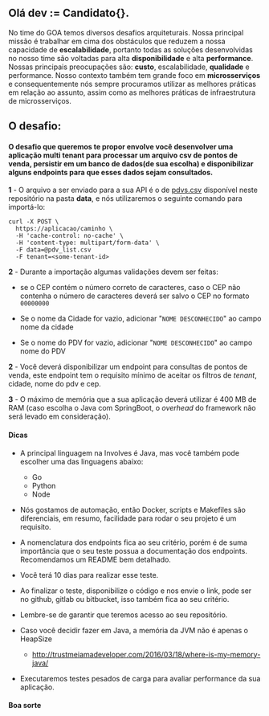 
## Olá dev := Candidato{}.

No time do GOA temos diversos desafios arquiteturais. Nossa principal missão é trabalhar em cima dos obstáculos que reduzem a nossa capacidade de **escalabilidade**, portanto todas as soluções desenvolvidas no nosso time são voltadas para alta **disponibilidade** e alta **performance**. Nossas principais preocupações são: **custo**, escalabilidade, **qualidade** e performance.
Nosso contexto também tem grande foco em **microsserviços** e consequentemente nós sempre procuramos utilizar as melhores práticas em relação ao assunto, assim como as melhores práticas de infraestrutura de microsserviços.

## O desafio:

#### O desafio que queremos te propor envolve você desenvolver uma aplicação **multi tenant** para processar um arquivo csv de pontos de venda, persistir em um banco de dados(de sua escolha) e disponibilizar alguns endpoints para que esses dados sejam consultados.

**1** - O arquivo a ser enviado para a sua API é o de [pdvs.csv](data/pdvs.csv) disponível neste repositório na pasta **data**, e nós utilizaremos o seguinte comando para importá-lo:

``` 
curl -X POST \
  https://aplicacao/caminho \
  -H 'cache-control: no-cache' \
  -H 'content-type: multipart/form-data' \
  -F data=@pdv_list.csv
  -F tenant=<some-tenant-id>
``` 

**2** - Durante a importação algumas validações devem ser feitas:
   - se o CEP contém o número correto de caracteres, caso o CEP    não contenha o número de caracteres deverá ser salvo o CEP    no formato `00000000`
   - Se o nome da Cidade for vazio, adicionar "`NOME DESCONHECIDO`" ao campo nome da cidade

   - Se o nome do PDV for vazio, adicionar  "`NOME DESCONHECIDO`" ao campo nome do PDV


**2** - Você deverá disponibilizar um endpoint para consultas de pontos de venda, este endpoint tem o requisito mínimo de aceitar os filtros de _tenant_, cidade, nome do pdv e cep.

**3** - O máximo de memória que a sua aplicação deverá utilizar é 400 MB de RAM (caso escolha o Java com SpringBoot, o _overhead_ do framework não será levado em consideração).

#### Dicas

- A principal linguagem na Involves é Java, mas você também pode escolher uma das linguagens abaixo:
  - Go
  - Python
  - Node

- Nós gostamos de automação, então Docker, scripts e Makefiles são diferenciais, em resumo, facilidade para rodar o seu projeto é um requisito.

- A nomenclatura dos endpoints fica ao seu critério, porém é de suma importância que o seu teste possua a documentação dos endpoints. Recomendamos um README bem detalhado.

- Você terá 10 dias para realizar esse teste.

- Ao finalizar o teste, disponibilize o código e nos envie o link, pode ser no github, gitlab ou bitbucket, isso também fica ao seu critério.

- Lembre-se de garantir que teremos acesso ao seu repositório.

- Caso você decidir fazer em Java, a memória da JVM não é apenas o HeapSize 
  - http://trustmeiamadeveloper.com/2016/03/18/where-is-my-memory-java/

- Executaremos testes pesados de carga para avaliar performance da sua aplicação.


#### Boa sorte
